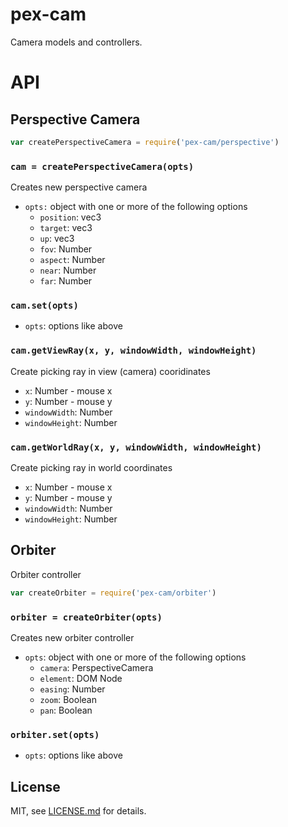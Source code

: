 # pex-cam

Camera models and controllers.

# API

## Perspective Camera

```javascript
var createPerspectiveCamera = require('pex-cam/perspective')
```

### `cam = createPerspectiveCamera(opts)`

Creates new perspective camera

- `opts:` object with one or more of the following options
  - `position`: vec3
  - `target`: vec3
  - `up`: vec3
  - `fov`: Number
  - `aspect`: Number
  - `near`: Number
  - `far`: Number

### `cam.set(opts)`

- `opts`: options like above

### `cam.getViewRay(x, y, windowWidth, windowHeight)`

Create picking ray in view (camera) cooridinates

- `x`: Number - mouse x
- `y`: Number - mouse y
- `windowWidth`: Number
- `windowHeight`: Number

### `cam.getWorldRay(x, y, windowWidth, windowHeight)`

Create picking ray in world coordinates

- `x`: Number - mouse x
- `y`: Number - mouse y
- `windowWidth`: Number
- `windowHeight`: Number

## Orbiter

Orbiter controller

```javascript
var createOrbiter = require('pex-cam/orbiter')
```

### `orbiter = createOrbiter(opts)`

Creates new orbiter controller

- `opts`: object with one or more of the following options
  - `camera`: PerspectiveCamera
  - `element`: DOM Node
  - `easing`: Number
  - `zoom`: Boolean
  - `pan`: Boolean

### `orbiter.set(opts)`

- `opts`: options like above

## License

MIT, see [LICENSE.md](http://github.com/vorg/geom-merge/blob/master/LICENSE.md) for details.

